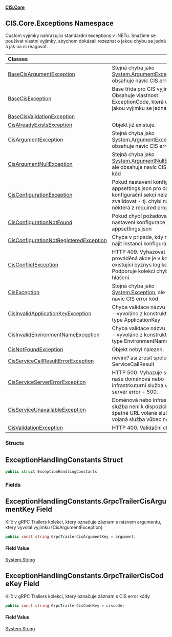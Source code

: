 #### [CIS.Core](index.md 'index')

## CIS.Core.Exceptions Namespace

Custom vyjímky nahrazující standardní exceptions v .NETu. Snažíme se používat vlastní vyjímky, abychom dokázali rozeznat o jakou chybu se jedná a jak na ni reagovat.

| Classes | |
| :--- | :--- |
| [BaseCisArgumentException](CIS.Core.Exceptions.BaseCisArgumentException.md 'CIS.Core.Exceptions.BaseCisArgumentException') | Stejná chyba jako [System.ArgumentException](https://docs.microsoft.com/en-us/dotnet/api/System.ArgumentException 'System.ArgumentException'), ale obsahuje navíc CIS error kód |
| [BaseCisException](CIS.Core.Exceptions.BaseCisException.md 'CIS.Core.Exceptions.BaseCisException') | Base třída pro CIS vyjímky. Obsahuje vlastnost ExceptionCode, která určuje o jakou vyjímku se jedná. |
| [BaseCisValidationException](CIS.Core.Exceptions.BaseCisValidationException.md 'CIS.Core.Exceptions.BaseCisValidationException') | |
| [CisAlreadyExistsException](CIS.Core.Exceptions.CisAlreadyExistsException.md 'CIS.Core.Exceptions.CisAlreadyExistsException') | Objekt již existuje. |
| [CisArgumentException](CIS.Core.Exceptions.CisArgumentException.md 'CIS.Core.Exceptions.CisArgumentException') | Stejná chyba jako [System.ArgumentException](https://docs.microsoft.com/en-us/dotnet/api/System.ArgumentException 'System.ArgumentException'), ale obsahuje navíc CIS error kód |
| [CisArgumentNullException](CIS.Core.Exceptions.CisArgumentNullException.md 'CIS.Core.Exceptions.CisArgumentNullException') | Stejná chyba jako [System.ArgumentNullException](https://docs.microsoft.com/en-us/dotnet/api/System.ArgumentNullException 'System.ArgumentNullException'), ale obsahuje navíc CIS error kód |
| [CisConfigurationException](CIS.Core.Exceptions.CisConfigurationException.md 'CIS.Core.Exceptions.CisConfigurationException') | Pokud nastavení konfigurace v appsettings.json pro danou konfigurační sekci nelze zvalidovat - tj. chybí nastavit některá z required props atd. |
| [CisConfigurationNotFound](CIS.Core.Exceptions.CisConfigurationNotFound.md 'CIS.Core.Exceptions.CisConfigurationNotFound') | Pokud chybí požadované nastavení konfigurace v appsettings.json |
| [CisConfigurationNotRegisteredException](CIS.Core.Exceptions.CisConfigurationNotRegisteredException.md 'CIS.Core.Exceptions.CisConfigurationNotRegisteredException') | Chyba v pripade, kdy nelze v DI najit instanci konfigurace CIS |
| [CisConflictException](CIS.Core.Exceptions.CisConflictException.md 'CIS.Core.Exceptions.CisConflictException') | HTTP 409. Vyhazovat pokud prováděná akce je v konfliktu s existující byznys logikou. Podporuje kolekci chybových hlášení. |
| [CisException](CIS.Core.Exceptions.CisException.md 'CIS.Core.Exceptions.CisException') | Stejná chyba jako [System.Exception](https://docs.microsoft.com/en-us/dotnet/api/System.Exception 'System.Exception'), ale obsahuje navíc CIS error kód |
| [CisInvalidApplicationKeyException](CIS.Core.Exceptions.CisInvalidApplicationKeyException.md 'CIS.Core.Exceptions.CisInvalidApplicationKeyException') | Chyba validace názvu aplikace - vyvoláno z konstruktoru value type ApplicationKey |
| [CisInvalidEnvironmentNameException](CIS.Core.Exceptions.CisInvalidEnvironmentNameException.md 'CIS.Core.Exceptions.CisInvalidEnvironmentNameException') | Chyba validace názvu prostředí - vyvoláno z konstruktoru value type EnvironmentName |
| [CisNotFoundException](CIS.Core.Exceptions.CisNotFoundException.md 'CIS.Core.Exceptions.CisNotFoundException') | Objekt nebyl nalezen. |
| [CisServiceCallResultErrorException](CIS.Core.Exceptions.CisServiceCallResultErrorException.md 'CIS.Core.Exceptions.CisServiceCallResultErrorException') | nevim? asi zrusit spolu s ServiceCallResult |
| [CisServiceServerErrorException](CIS.Core.Exceptions.CisServiceServerErrorException.md 'CIS.Core.Exceptions.CisServiceServerErrorException') | HTTP 500. Vyhazuje se pokud naše doménová nebo infrastrkuturní služba vrátí server error - 500. |
| [CisServiceUnavailableException](CIS.Core.Exceptions.CisServiceUnavailableException.md 'CIS.Core.Exceptions.CisServiceUnavailableException') | Doménová nebo infrastrukturní služba není k dispozici - např. špatné URL volané služby, nebo volaná služba vůbec neběží. |
| [CisValidationException](CIS.Core.Exceptions.CisValidationException.md 'CIS.Core.Exceptions.CisValidationException') | HTTP 400. Validační chyba. |
### Structs

<a name='CIS.Core.Exceptions.ExceptionHandlingConstants'></a>

## ExceptionHandlingConstants Struct

```csharp
public struct ExceptionHandlingConstants
```
### Fields

<a name='CIS.Core.Exceptions.ExceptionHandlingConstants.GrpcTrailerCisArgumentKey'></a>

## ExceptionHandlingConstants.GrpcTrailerCisArgumentKey Field

Klíč v gRPC Trailers kolekci, který označuje záznam s názvem argumentu, který vyvolal vyjímku (CisArgumentException)

```csharp
public const string GrpcTrailerCisArgumentKey = argument;
```

#### Field Value
[System.String](https://docs.microsoft.com/en-us/dotnet/api/System.String 'System.String')

<a name='CIS.Core.Exceptions.ExceptionHandlingConstants.GrpcTrailerCisCodeKey'></a>

## ExceptionHandlingConstants.GrpcTrailerCisCodeKey Field

Klíč v gRPC Trailers kolekci, který označuje záznam s CIS error kódy

```csharp
public const string GrpcTrailerCisCodeKey = ciscode;
```

#### Field Value
[System.String](https://docs.microsoft.com/en-us/dotnet/api/System.String 'System.String')